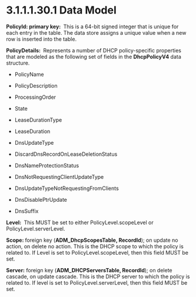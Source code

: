<html dir="LTR" xmlns:mshelp="http://msdn.microsoft.com/mshelp" xmlns:ddue="http://ddue.schemas.microsoft.com/authoring/2003/5" xmlns:xlink="http://www.w3.org/1999/xlink" xmlns:tool="http://www.microsoft.com/tooltip">
 <body>
 <div id="header">
 <h1 class="heading">3.1.1.1.30.1 Data Model</h1>
 </div>
 <div id="mainSection">
 <div id="mainBody">
 <div id="allHistory" class="saveHistory"></div>
 <div id="sectionSection0" class="section" name="collapseableSection">
 

<p><b>PolicyId: primary key: </b> This is a 64-bit
signed integer that is unique for each entry in the table. The data store
assigns a unique value when a new row is inserted into the table.</p>

<p><b>PolicyDetails: </b> Represents a number of DHCP
policy-specific properties that are modeled as the following set of fields in
the <b>DhcpPolicyV4</b> data structure.</p>

<ul><li><p><span><span> 
</span></span>PolicyName</p>

</li><li><p><span><span> 
</span></span>PolicyDescription</p>

</li><li><p><span><span> 
</span></span>ProcessingOrder</p>

</li><li><p><span><span> 
</span></span>State</p>

</li><li><p><span><span> 
</span></span>LeaseDurationType</p>

</li><li><p><span><span> 
</span></span>LeaseDuration</p>

</li><li><p><span><span> 
</span></span>DnsUpdateType</p>

</li><li><p><span><span> 
</span></span>DiscardDnsRecordOnLeaseDeletionStatus</p>

</li><li><p><span><span> 
</span></span>DnsNameProtectionStatus</p>

</li><li><p><span><span> 
</span></span>DnsNotRequestingClientUpdateType</p>

</li><li><p><span><span> 
</span></span>DnsUpdateTypeNotRequestingFromClients</p>

</li><li><p><span><span> 
</span></span>DnsDisablePtrUpdate</p>

</li><li><p><span><span> 
</span></span>DnsSuffix</p>

</li></ul><p><b>Level: </b> This MUST be set to either
PolicyLevel.scopeLevel or PolicyLevel.serverLevel. </p>

<p><b>Scope: </b>foreign key (<b>ADM_DhcpScopesTable,
RecordId</b>); on update no action, on delete no action. This is the DHCP scope
to which the policy is related to. If Level is set to PolicyLevel.scopeLevel,
then this field MUST be set.</p>

<p><b>Server:</b> foreign key (<b>ADM_DHCPServersTable,
RecordId</b>); on delete cascade, on update cascade. This is the DHCP server to
which the policy is related to. If level is set to PolicyLevel.serverLevel,
then this field MUST be set.</p>


 </div>
 </div>
 </div>
 </body>
</html>